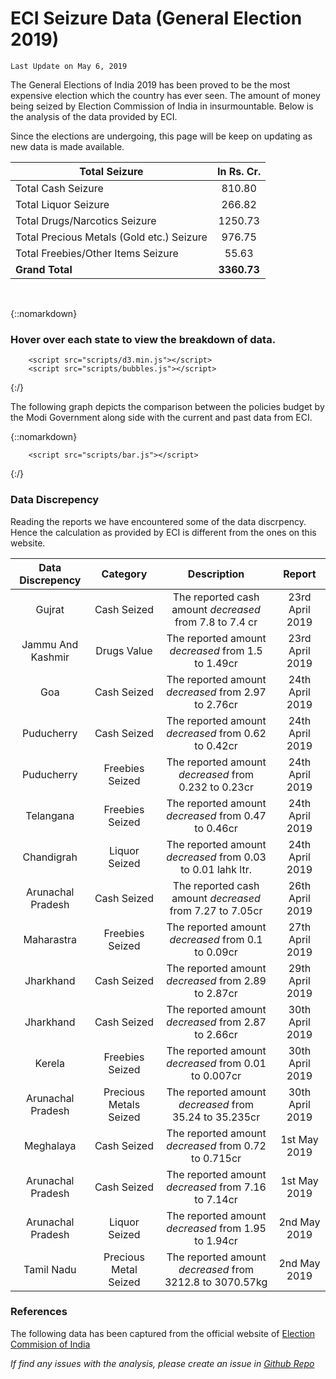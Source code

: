 # ECI Seizure Data (General Election 2019)
        
`Last Update on May 6, 2019`

The General Elections of India 2019 has been proved to be the most expensive election which the country has ever seen. The amount of money being seized by Election Commission of India in insurmountable. Below is the analysis of the data provided by ECI.

Since the elections are undergoing, this page will be keep on updating as new data is made available.


| Total Seizure|  In Rs. Cr. |
|-------------|:------------:|
| Total Cash Seizure| 810.80 |
| Total Liquor Seizure | 266.82 |
| Total Drugs/Narcotics Seizure | 1250.73 |
| Total Precious Metals (Gold etc.) Seizure | 976.75 |
| Total Freebies/Other Items Seizure | 55.63 |
| **Grand Total** | **3360.73** |

<br />

{::nomarkdown}
        <h3>Hover over each state to view the breakdown of data.</h3>
        <div id="chart"></div>

        <script src="scripts/d3.min.js"></script>
        <script src="scripts/bubbles.js"></script>

{:/}


The following graph depicts the comparison between the policies budget by the Modi Government along side with the current and past data from ECI.

{::nomarkdown}
        <div id="bar-chart"></div>

        <script src="scripts/bar.js"></script>

{:/}

### Data Discrepency
Reading the reports we have encountered some of the data discrpency. Hence the calculation as provided by ECI is different from the ones on this website.

| Data Discrepency | Category | Description | Report |
|:---:|:---:|:---:|:---:|
| Gujrat | Cash Seized | The reported cash amount *decreased* from 7.8 to 7.4 cr | 23rd April 2019 |
| Jammu And Kashmir | Drugs Value | The reported amount *decreased* from 1.5 to 1.49cr | 23rd April 2019 |
| Goa| Cash Seized | The reported amount *decreased* from 2.97 to 2.76cr | 24th April 2019 |
| Puducherry | Cash Seized | The reported amount *decreased* from 0.62 to 0.42cr | 24th April 2019 |
| Puducherry | Freebies Seized | The reported amount *decreased* from 0.232 to 0.23cr | 24th April 2019 |
| Telangana | Freebies Seized | The reported amount *decreased* from 0.47 to 0.46cr | 24th April 2019 |
| Chandigrah | Liquor Seized | The reported amount *decreased* from 0.03 to 0.01 lahk ltr. | 24th April 2019 |
| Arunachal Pradesh | Cash Seized | The reported cash amount *decreased* from 7.27 to 7.05cr | 26th April 2019 |
| Maharastra | Freebies Seized | The reported amount *decreased* from 0.1 to 0.09cr | 27th April 2019 |
| Jharkhand | Cash Seized | The reported amount *decreased* from 2.89 to 2.87cr | 29th April 2019 |
| Jharkhand | Cash Seized | The reported amount *decreased* from 2.87 to 2.66cr | 30th April 2019 |
| Kerela | Freebies Seized | The reported amount *decreased* from 0.01 to 0.007cr | 30th April 2019 |
| Arunachal Pradesh | Precious Metals Seized | The reported amount *decreased* from 35.24 to 35.235cr | 30th April 2019 |
| Meghalaya | Cash Seized | The reported amount *decreased* from 0.72 to 0.715cr | 1st May 2019 |
| Arunachal Pradesh | Cash Seized | The reported amount *decreased* from 7.16 to 7.14cr | 1st May 2019 |
| Arunachal Pradesh | Liquor Seized | The reported amount *decreased* from 1.95 to 1.94cr | 2nd May 2019 |
| Tamil Nadu | Precious Metal Seized | The reported amount *decreased* from 3212.8 to 3070.57kg | 2nd May 2019 |



### References

The following data has been captured from the official website of [Election Commision of India](https://eci.gov.in/)


*If find any issues with the analysis, please create an issue in [Github Repo](https://github.com/vabs/eci-data-analysis)*
